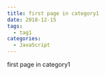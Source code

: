 ```yaml
---
title: first page in category1
date: 2018-12-15
tags:
  - tag1
categories:
  - JavaScript
---
```


first page in category1
